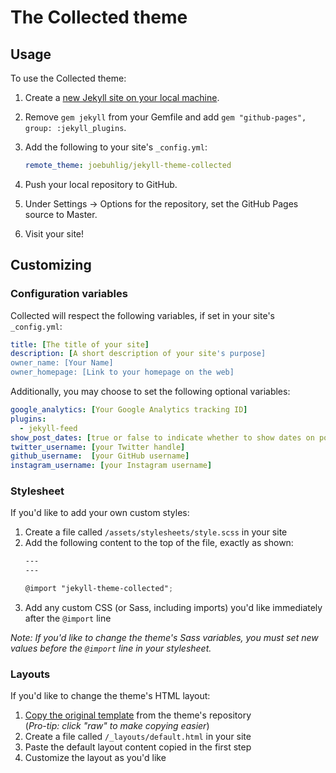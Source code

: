 # The Collected theme


## Usage

To use the Collected theme:

1. Create a [new Jekyll site on your local machine](https://jekyllrb.com).
2. Remove `gem jekyll` from your Gemfile and add `gem "github-pages", group: :jekyll_plugins`.
3. Add the following to your site's `_config.yml`:

    ```yml
    remote_theme: joebuhlig/jekyll-theme-collected
    ```
4. Push your local repository to GitHub.
5. Under Settings -> Options for the repository, set the GitHub Pages source to Master.
6. Visit your site!

## Customizing

### Configuration variables

Collected will respect the following variables, if set in your site's `_config.yml`:

```yml
title: [The title of your site]
description: [A short description of your site's purpose]
owner_name: [Your Name]
owner_homepage: [Link to your homepage on the web]
```

Additionally, you may choose to set the following optional variables:

```yml
google_analytics: [Your Google Analytics tracking ID]
plugins:
  - jekyll-feed
show_post_dates: [true or false to indicate whether to show dates on posts]
twitter_username: [your Twitter handle]
github_username:  [your GitHub username]
instagram_username: [your Instagram username]
```

### Stylesheet

If you'd like to add your own custom styles:

1. Create a file called `/assets/stylesheets/style.scss` in your site
2. Add the following content to the top of the file, exactly as shown:
    ```scss
    ---
    ---

    @import "jekyll-theme-collected";
    ```
3. Add any custom CSS (or Sass, including imports) you'd like immediately after the `@import` line

*Note: If you'd like to change the theme's Sass variables, you must set new values before the `@import` line in your stylesheet.*

### Layouts

If you'd like to change the theme's HTML layout:

1. [Copy the original template](https://github.com/joebuhlig/jekyll-theme-collected/blob/master/_layouts/default.html) from the theme's repository<br />(*Pro-tip: click "raw" to make copying easier*)
2. Create a file called `/_layouts/default.html` in your site
3. Paste the default layout content copied in the first step
4. Customize the layout as you'd like
